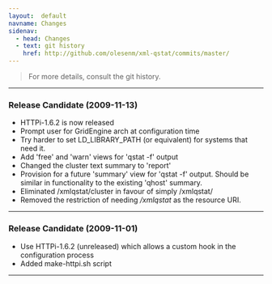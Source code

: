 ```yaml
---
layout:  default
navname: Changes
sidenav:
  - head: Changes
  - text: git history
    href: http://github.com/olesenm/xml-qstat/commits/master/
---
```


> For more details, consult the git history.

---------------
### Release Candidate (2009-11-13)

- HTTPi-1.6.2 is now released
- Prompt user for GridEngine arch at configuration time
- Try harder to set LD_LIBRARY_PATH (or equivalent) for systems that
  need it.
- Add 'free' and 'warn' views for 'qstat -f' output
- Changed the cluster text summary to 'report'
- Provision for a future 'summary' view for 'qstat -f' output.
  Should be similar in functionality to the existing 'qhost' summary.
- Eliminated /xmlqstat/cluster in favour of simply /xmlqstat/
- Removed the restriction of needing */xmlqstat* as the resource URI.

---------------
### Release Candidate (2009-11-01)

- Use HTTPi-1.6.2 (unreleased) which allows a custom hook in the
  configuration process
- Added make-httpi.sh script

---------------
